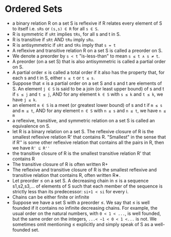 # Ordered Sets
- a binary relation R on a set S is reflexive if R relates every element of S to itself i.e. `sRs` or `(s,s) ∈ R` for all `s ∈ S`.
- R is symmetric if `sRt` implies `tRs`, for all s and t in S.
- R is transitive if `sRt` AND `tRu` imply `sRu`.
- R is antisymmetric if `sRt` and `tRs` imply that `s = t`
- A reflexive and transitive relation R on a set S is called a preorder on S.
- We denote a preorder by `s < t` "is-less-than" to mean `s ≤ t ∧ s ≠ t`.
- A preorder (on a set S) that is also antisymmetric is called a partial order
on S.
- A partial order ≤ is called a total order if it also has the property that,
for each s and t in S, either `s ≤ t` or `t ≤ s`.
- Suppose that ≤ is a partial order on a set S and s and t are elements of S. An element `j ∈ S` is said to be a join (or least upper bound) of s and t if `s ≤ j` and `t ≤ j`, AND for any element `k ∈ S` with `s ≤ k` and `t ≤ k`, we have `j ≤ k`.
- an element `m ∈ S` is a meet (or greatest lower bound) of s and t if `m ≤ s` and `m ≤ t`, AND for any element `n ∈ S` with `n ≤ s` and `n ≤ t`, we have `n ≤ m`
- a reflexive, transitive, and symmetric relation on a set S is called
an equivalence on S.
- let R is a binary relation on a set S. The reflexive closure of R is the smallest reflexive relation R' that contains R. "Smallest" in the sense that if R'' is some other reflexive relation that contains all the pairs in R, then we have `R' ⊆ R''`
- the transitive closure of R is the smallest transitive relation R' that contains R
- The transitive closure of R is often written R+
- The reflexive and transitive closure of R is the smallest reflexive and transitive relation that contains R, often written R∗.
- Let preorder ≤ on a set S. A decreasing chain in ≤ is a sequence s1,s2,s3,... of elements of S such that each member of the sequence is strictly less than its predecessor: `si+1 < si` for every i.
- Chains can be either finite or infinite
- Suppose we have a set S with a preorder ≤. We say that ≤ is well
founded if it contains no infinite decreasing chains. For example, the usual order on the natural numbers, with `0 < 1 < ...`, is well founded, but the same order on the integers, `...< −1 < 0 < 1 <...` is not. We sometimes omit mentioning ≤ explicitly and simply speak of S as a well-founded set.
